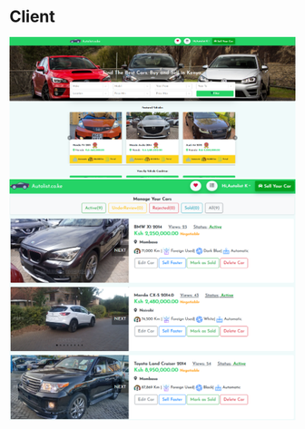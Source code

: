 # Client
<p float="left">
<img src="https://github.com/derekkipkemoi/Autolist-Client/blob/main/Screenshot%202022-05-24%20220906.png" alt="Your image title" width="1000"/>
<img src="https://github.com/derekkipkemoi/Autolist-Client/blob/main/Screenshot%202022-05-24%20221154.png" alt="Your image title" width="700"/>
</p>
